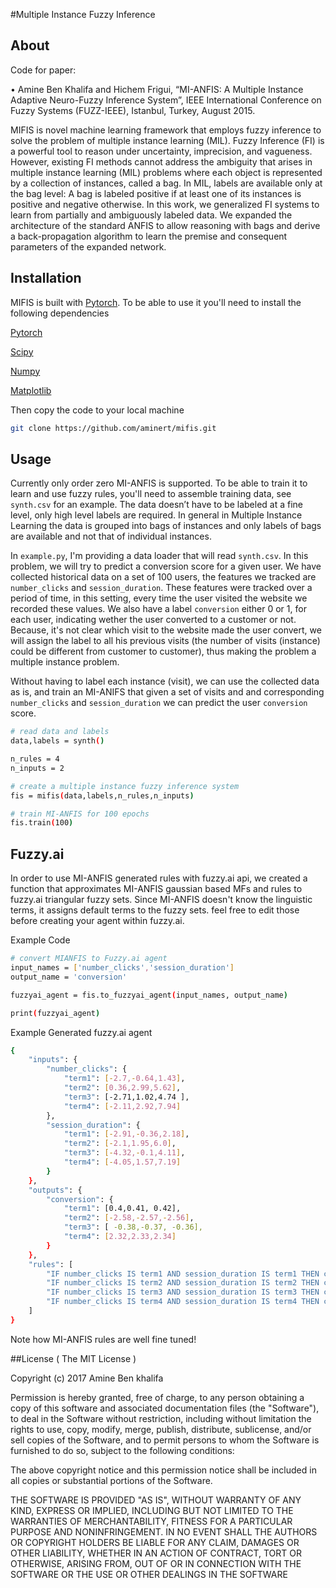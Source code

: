 #Multiple Instance Fuzzy Inference
## About 
Code for paper: 

•	Amine Ben Khalifa and Hichem Frigui, “MI-ANFIS: A Multiple Instance Adaptive Neuro-Fuzzy Inference System”, IEEE International Conference on Fuzzy Systems (FUZZ-IEEE), Istanbul, Turkey, August 2015.

MIFIS is novel machine learning framework that employs fuzzy inference to solve the problem of multiple instance learning (MIL). Fuzzy Inference (FI) is a powerful tool to reason under uncertainty, imprecision, and vagueness. However, existing FI methods cannot address the ambiguity that arises in multiple instance learning (MIL) problems where each object is represented by a collection of instances, called a bag. In MIL, labels are available only at the bag level: A bag is labeled positive if at least one of its instances is positive and negative otherwise. In this work, we generalized FI systems to learn from partially and ambiguously labeled data. We expanded the architecture of the standard ANFIS to allow reasoning with bags and derive a back-propagation algorithm to learn the premise and consequent parameters of the expanded network.

## Installation
MIFIS is built with [Pytorch](http://pytorch.org/). To be able to use it you'll need to install the following dependencies

[Pytorch](https://github.com/pytorch/pytorch#install-optional-dependencies)

[Scipy](https://www.scipy.org/)

[Numpy](http://www.numpy.org/)

[Matplotlib](http://matplotlib.org/)

Then copy the code to your local machine

```bash
git clone https://github.com/aminert/mifis.git
```

## Usage
Currently only order zero MI-ANFIS is supported. To be able to train it to learn and use fuzzy rules, you'll need to assemble training data, see `synth.csv` for an example. The data doesn’t have to be labeled at a fine level, only high level labels are required. In general in Multiple Instance Learning the data is grouped into bags of instances and only labels of bags are available and not that of individual instances. 

In `example.py`, I'm providing a data loader that will read `synth.csv`. In this problem, we will try to predict a conversion score for a given user. We have collected historical data on a set of 100 users, the features we tracked are `number_clicks` and `session_duration`. These features were tracked over a period of time, in this setting, every time the user visited the website we recorded these values. We also have a label `conversion` either 0 or 1, for each user, indicating wether the user converted to a customer or not. Because, it's not clear which visit to the website made the user convert, we will assign the label to all his previous visits (the number of visits (instance) could be different from customer to customer), thus making the problem a multiple instance problem. 

Without having to label each instance (visit), we can use the collected data as is, and train an MI-ANIFS that given a set of visits and and corresponding `number_clicks` and `session_duration` we can predict the user `conversion` score.  

```bash
# read data and labels
data,labels = synth()

n_rules = 4
n_inputs = 2

# create a multiple instance fuzzy inference system
fis = mifis(data,labels,n_rules,n_inputs)

# train MI-ANFIS for 100 epochs
fis.train(100)
```

## Fuzzy.ai
In order to use MI-ANFIS generated rules with fuzzy.ai api, we created a function that approximates MI-ANFIS gaussian based MFs and rules to fuzzy.ai triangular fuzzy sets. Since MI-ANFIS doesn't know the linguistic terms, it assigns default terms to the fuzzy sets. feel free to edit those before creating your agent within fuzzy.ai.

Example Code
```bash
# convert MIANFIS to Fuzzy.ai agent
input_names = ['number_clicks','session_duration']
output_name = 'conversion'

fuzzyai_agent = fis.to_fuzzyai_agent(input_names, output_name)

print(fuzzyai_agent)
```

Example Generated fuzzy.ai agent
```bash
{
    "inputs": {
        "number_clicks": {
            "term1": [-2.7,-0.64,1.43],
            "term2": [0.36,2.99,5.62],
            "term3": [-2.71,1.02,4.74 ],
            "term4": [-2.11,2.92,7.94]
        },
        "session_duration": {
            "term1": [-2.91,-0.36,2.18],
            "term2": [-2.1,1.95,6.0],
            "term3": [-4.32,-0.1,4.11],
            "term4": [-4.05,1.57,7.19]
        }
    },
    "outputs": {
        "conversion": {
            "term1": [0.4,0.41, 0.42],
            "term2": [-2.58,-2.57,-2.56],
            "term3": [ -0.38,-0.37, -0.36],
            "term4": [2.32,2.33,2.34]
        }
    },
    "rules": [
        "IF number_clicks IS term1 AND session_duration IS term1 THEN conversion IS term1",
        "IF number_clicks IS term2 AND session_duration IS term2 THEN conversion IS term2",
        "IF number_clicks IS term3 AND session_duration IS term3 THEN conversion IS term3",
        "IF number_clicks IS term4 AND session_duration IS term4 THEN conversion IS term4"
    ]
}
```
Note how MI-ANFIS rules are well fine tuned!

##License
( The MIT License )

Copyright (c) 2017 Amine Ben khalifa 

Permission is hereby granted, free of charge, to any person obtaining a copy of this software and associated documentation files (the "Software"), to deal in the Software without restriction, including without limitation the rights to use, copy, modify, merge, publish, distribute, sublicense, and/or sell copies of the Software, and to permit persons to whom the Software is furnished to do so, subject to the following conditions:

The above copyright notice and this permission notice shall be included in all copies or substantial portions of the Software.

THE SOFTWARE IS PROVIDED "AS IS", WITHOUT WARRANTY OF ANY KIND, EXPRESS OR IMPLIED, INCLUDING BUT NOT LIMITED TO THE WARRANTIES OF MERCHANTABILITY, FITNESS FOR A PARTICULAR PURPOSE AND NONINFRINGEMENT. IN NO EVENT SHALL THE AUTHORS OR COPYRIGHT HOLDERS BE LIABLE FOR ANY CLAIM, DAMAGES OR OTHER LIABILITY, WHETHER IN AN ACTION OF CONTRACT, TORT OR OTHERWISE, ARISING FROM, OUT OF OR IN CONNECTION WITH THE SOFTWARE OR THE USE OR OTHER DEALINGS IN THE SOFTWARE



